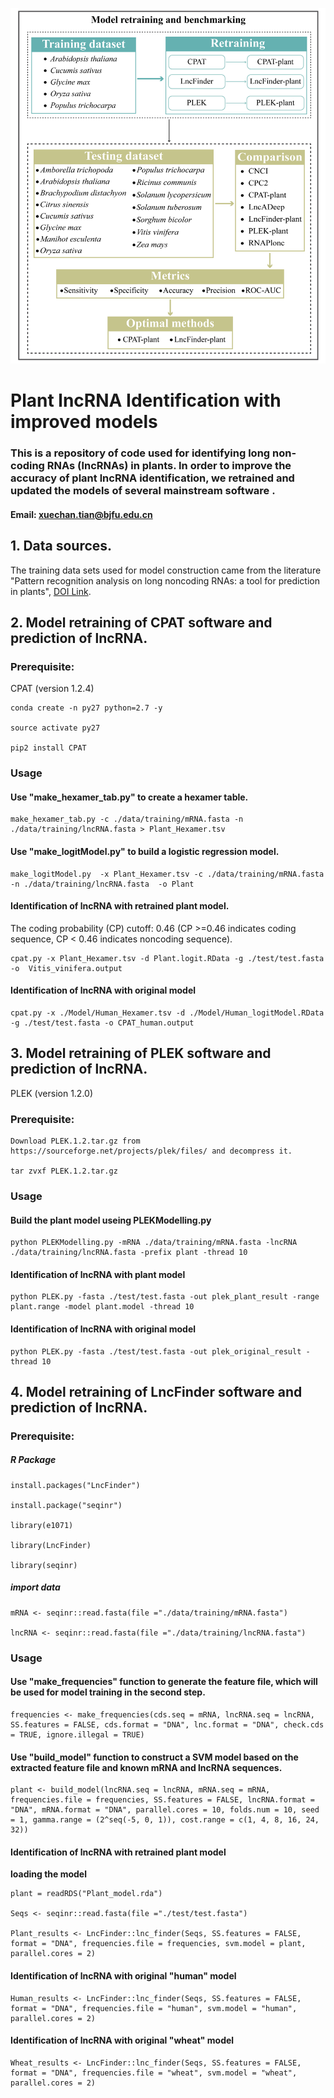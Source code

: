 
![Workflow of the model retraining](https://github.com/xuechantian/LncRNA-retraining/blob/master/Model-Retraining.png)





# **Plant lncRNA Identification with improved models**





### **This is a repository of code used for identifying long non-coding RNAs (lncRNAs) in plants. In order to improve the accuracy of plant lncRNA identification, we retrained and updated the models of several mainstream software .**

#### **Email:** xuechan.tian@bjfu.edu.cn








## **1. Data sources.** 



  The training data sets used for model construction came from the literature "Pattern recognition analysis on long noncoding RNAs: a tool for prediction in plants", [DOI Link](https://doi.org/10.1093/bib/bby034).




## **2. Model retraining of CPAT software and prediction of lncRNA.**



### **Prerequisite:**
CPAT (version 1.2.4)

    conda create -n py27 python=2.7 -y

    source activate py27

    pip2 install CPAT



### **Usage**


#### **Use "make_hexamer_tab.py" to create a hexamer table.**


    make_hexamer_tab.py -c ./data/training/mRNA.fasta -n ./data/training/lncRNA.fasta > Plant_Hexamer.tsv




#### **Use "make_logitModel.py" to build a logistic regression model.**


    make_logitModel.py  -x Plant_Hexamer.tsv -c ./data/training/mRNA.fasta -n ./data/training/lncRNA.fasta  -o Plant



#### **Identification of lncRNA with retrained plant model.**
 The coding probability (CP) cutoff: 0.46 (CP >=0.46 indicates coding sequence, CP < 0.46 indicates noncoding sequence).


    cpat.py -x Plant_Hexamer.tsv -d Plant.logit.RData -g ./test/test.fasta -o  Vitis_vinifera.output



#### **Identification of lncRNA with original model**


    cpat.py -x ./Model/Human_Hexamer.tsv -d ./Model/Human_logitModel.RData -g ./test/test.fasta -o CPAT_human.output





## **3. Model retraining of PLEK software and prediction of lncRNA.**


PLEK (version 1.2.0)


### **Prerequisite:**
    Download PLEK.1.2.tar.gz from https://sourceforge.net/projects/plek/files/ and decompress it.
   
    tar zvxf PLEK.1.2.tar.gz 
   
 
 
 
 
### **Usage**



#### **Build the plant model useing PLEKModelling.py**


    python PLEKModelling.py -mRNA ./data/training/mRNA.fasta -lncRNA ./data/training/lncRNA.fasta -prefix plant -thread 10



#### **Identification of lncRNA with plant model**


    python PLEK.py -fasta ./test/test.fasta -out plek_plant_result -range plant.range -model plant.model -thread 10



#### **Identification of lncRNA with original model**


    python PLEK.py -fasta ./test/test.fasta -out plek_original_result -thread 10





## **4. Model retraining of LncFinder software and prediction of lncRNA.**


### **Prerequisite:**

##### R Package

    install.packages("LncFinder")
  
    install.package("seqinr")
  
    library(e1071)
  
    library(LncFinder)
  
    library(seqinr)
  
  
  
##### import data
    mRNA <- seqinr::read.fasta(file ="./data/training/mRNA.fasta")
  
    lncRNA <- seqinr::read.fasta(file ="./data/training/lncRNA.fasta")




### **Usage**
#### **Use "make_frequencies" function to generate the feature file, which will be used for model training in the second step.**


    frequencies <- make_frequencies(cds.seq = mRNA, lncRNA.seq = lncRNA, SS.features = FALSE, cds.format = "DNA", lnc.format = "DNA", check.cds = TRUE, ignore.illegal = TRUE)







#### **Use "build_model" function to construct a SVM model based on the extracted feature file and known mRNA and lncRNA sequences.** 



    plant <- build_model(lncRNA.seq = lncRNA, mRNA.seq = mRNA, frequencies.file = frequencies, SS.features = FALSE, lncRNA.format = "DNA", mRNA.format = "DNA", parallel.cores = 10, folds.num = 10, seed = 1, gamma.range = (2^seq(-5, 0, 1)), cost.range = c(1, 4, 8, 16, 24, 32))




#### **Identification of lncRNA with retrained plant model**



**loading the model**

    plant = readRDS("Plant_model.rda")

    Seqs <- seqinr::read.fasta(file ="./test/test.fasta")

    Plant_results <- LncFinder::lnc_finder(Seqs, SS.features = FALSE, format = "DNA", frequencies.file = frequencies, svm.model = plant, parallel.cores = 2)




#### **Identification of lncRNA with original "human" model**


    Human_results <- LncFinder::lnc_finder(Seqs, SS.features = FALSE, format = "DNA", frequencies.file = "human", svm.model = "human", parallel.cores = 2)



#### **Identification of lncRNA with original "wheat" model**



    Wheat_results <- LncFinder::lnc_finder(Seqs, SS.features = FALSE, format = "DNA", frequencies.file = "wheat", svm.model = "wheat", parallel.cores = 2)
